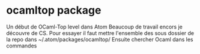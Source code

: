# ocamltop package

Un début de OCaml-Top level dans Atom Beaucoup de travail encors je découvre de CS.
Pour essayer il faut mettre l'ensemble des sous dossier de la repo dans ~/.atom/packages/ocamltop/
Ensuite chercher Ocaml dans les commandes
